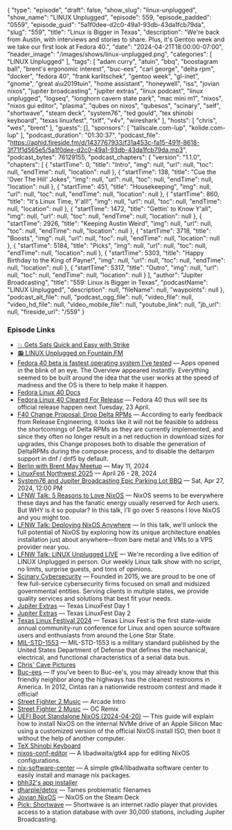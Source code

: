 {
  "type": "episode",
  "draft": false,
  "show_slug": "linux-unplugged",
  "show_name": "LINUX Unplugged",
  "episode": 559,
  "episode_padded": "0559",
  "episode_guid": "5a1f0dee-d2c0-49a1-93db-43da1fcb79da",
  "slug": "559",
  "title": "Linux is Bigger in Texas",
  "description": "We're back from Austin, with interviews and stories to share. Plus, it's Gentoo week and we take our first look at Fedora 40.",
  "date": "2024-04-21T18:00:00-07:00",
  "header_image": "/images/shows/linux-unplugged.png",
  "categories": [
    "LINUX Unplugged"
  ],
  "tags": [
    "adam curry",
    "atuin",
    "bbq",
    "boostagram ball",
    "brent's ergonomic interest",
    "buc-ees",
    "carl george",
    "delta rpm",
    "docker",
    "fedora 40",
    "frank karlitschek",
    "gentoo week",
    "gl-inet",
    "gnome",
    "great a\u2019tuin",
    "home assistant",
    "honeywell",
    "iss",
    "jovian nixos",
    "jupiter broadcasting",
    "jupiter extras",
    "linux podcast",
    "linux unplugged",
    "logseq",
    "longhorn cavern state park",
    "mac mini m1",
    "nixos",
    "nixos gui editor",
    "plasma",
    "qubes on nixos",
    "qubesos",
    "scinary",
    "self",
    "shortwave",
    "steam deck",
    "system76",
    "ted gould",
    "tex shinobi keyboard",
    "texas linuxfest",
    "txlf",
    "v4v",
    "wireshark"
  ],
  "hosts": [
    "chris",
    "wes",
    "brent"
  ],
  "guests": [],
  "sponsors": [
    "tailscale.com-lup",
    "kolide.com-lup"
  ],
  "podcast_duration": "01:30:37",
  "podcast_file": "https://aphid.fireside.fm/d/1437767933/f31a453c-fa15-491f-8618-3f71f1d565e5/5a1f0dee-d2c0-49a1-93db-43da1fcb79da.mp3",
  "podcast_bytes": 76129155,
  "podcast_chapters": {
    "version": "1.1.0",
    "chapters": [
      {
        "startTime": 0,
        "title": "Intro",
        "img": null,
        "url": null,
        "toc": null,
        "endTime": null,
        "location": null
      },
      {
        "startTime": 138,
        "title": "Cue the 'Over The Hill' Jokes",
        "img": null,
        "url": null,
        "toc": null,
        "endTime": null,
        "location": null
      },
      {
        "startTime": 451,
        "title": "Housekeeping",
        "img": null,
        "url": null,
        "toc": null,
        "endTime": null,
        "location": null
      },
      {
        "startTime": 860,
        "title": "It's Linux Time, Y'all!",
        "img": null,
        "url": null,
        "toc": null,
        "endTime": null,
        "location": null
      },
      {
        "startTime": 1472,
        "title": "Gettin' to Know Y'all",
        "img": null,
        "url": null,
        "toc": null,
        "endTime": null,
        "location": null
      },
      {
        "startTime": 2926,
        "title": "Keeping Austin Weird",
        "img": null,
        "url": null,
        "toc": null,
        "endTime": null,
        "location": null
      },
      {
        "startTime": 3718,
        "title": "Boosts",
        "img": null,
        "url": null,
        "toc": null,
        "endTime": null,
        "location": null
      },
      {
        "startTime": 5184,
        "title": "Picks",
        "img": null,
        "url": null,
        "toc": null,
        "endTime": null,
        "location": null
      },
      {
        "startTime": 5303,
        "title": "Happy Birthday to the King of Payne!",
        "img": null,
        "url": null,
        "toc": null,
        "endTime": null,
        "location": null
      },
      {
        "startTime": 5317,
        "title": "Outro",
        "img": null,
        "url": null,
        "toc": null,
        "endTime": null,
        "location": null
      }
    ],
    "author": "Jupiter Broadcasting",
    "title": "559: Linux is Bigger in Texas",
    "podcastName": "LINUX Unplugged",
    "description": null,
    "fileName": null,
    "waypoints": null
  },
  "podcast_alt_file": null,
  "podcast_ogg_file": null,
  "video_file": null,
  "video_hd_file": null,
  "video_mobile_file": null,
  "youtube_link": null,
  "jb_url": null,
  "fireside_url": "/559"
}


### Episode Links

  * [💥 Gets Sats Quick and Easy with Strike](https://strike.me/ "💥 Gets Sats Quick and Easy with Strike")
  * [📻 LINUX Unplugged on Fountain.FM](https://www.fountain.fm/show/dWiuBeqpDSM86AwXRXov "📻 LINUX Unplugged on Fountain.FM")
  * [Fedora 40 beta is fastest operating system I've tested](https://www.zdnet.com/article/fedora-40-beta-is-fastest-operating-system-ive-tested-and-its-full-of-useful-features/ "Fedora 40 beta is fastest operating system I've tested") — Apps opened in the blink of an eye. The Overview appeared instantly. Everything seemed to be built around the idea that the user works at the speed of madness and the OS is there to help make it happen.
  * [Fedora Linux 40 Docs](https://docs.fedoraproject.org/en-US/releases/f40/ "Fedora Linux 40 Docs")
  * [Fedora Linux 40 Cleared For Release](https://www.phoronix.com/news/Fedora-40-Next-Week "Fedora Linux 40 Cleared For Release") — Fedora 40 thus will see its official release happen next Tuesday, 23 April.
  * [F40 Change Proposal: Drop Delta RPMs](https://discussion.fedoraproject.org/t/f40-change-proposal-drop-delta-rpms-system-wide/89601 "F40 Change Proposal: Drop Delta RPMs") — According to early feedback from Release Engineering, it looks like it will not be feasible to address the shortcomings of Delta RPMs as they are currently implemented, and since they often no longer result in a net reduction in download sizes for upgrades, this Change proposes both to disable the generation of DeltaRPMs during the compose process, and to disable the deltarpm support in dnf / dnf5 by default.
  * [Berlin with Brent May Meetup](https://www.meetup.com/jupiterbroadcasting/events/300421212/ "Berlin with Brent May Meetup") — May 11, 2024
  * [LinuxFest Northwest 2025](https://linuxfestnorthwest.org/ "LinuxFest Northwest 2025") — April 26 - 28, 2024
  * [System76 and Jupiter Broadcasting Epic Parking Lot BBQ](https://www.meetup.com/system76-community/events/299957317/ "System76 and Jupiter Broadcasting Epic Parking Lot BBQ") — Sat, Apr 27, 2024, 12:00 PM
  * [LFNW Talk: 5 Reasons to Love NixOS](https://lfnw2024.sessionize.com/session/598377 "LFNW Talk: 5 Reasons to Love NixOS") — NixOS seems to be everywhere these days and has the fanatic energy usually reserved for Arch users. But WHY is it so popular? In this talk, I'll go over 5 reasons I love NixOS and you might too.
  * [LFNW Talk: Deploying NixOS Anywhere](https://lfnw2024.sessionize.com/session/603318 "LFNW Talk: Deploying NixOS Anywhere") — In this talk, we'll unlock the full potential of NixOS by exploring how its unique architecture enables installation just about anywhere—from bare metal and VMs to a VPS provider near you.
  * [LFNW Talk: LINUX Unplugged LIVE](https://lfnw2024.sessionize.com/session/625989 "LFNW Talk: LINUX Unplugged LIVE") — We're recording a live edition of LINUX Unplugged in person. Our weekly Linux talk show with no script, no limits, surprise guests, and tons of opinions. 
  * [Scinary Cybersecurity](https://www.scinary.com/ "Scinary Cybersecurity") — Founded in 2015, we are proud to be one of few full-service cybersecurity firms focused on small and midsized governmental entities. Serving clients in mutiple states, we provide quality services and solutions that best fit your needs.
  * [Jupiter Extras](https://extras.show/91 "Jupiter Extras") — Texas LinuxFest Day 1
  * [Jupiter Extras](https://extras.show/92 "Jupiter Extras") — Texas LinuxFest Day 2
  * [Texas Linux Festival 2024](https://2024.texaslinuxfest.org/ "Texas Linux Festival 2024") — Texas Linux Fest is the first state-wide annual community-run conference for Linux and open source software users and enthusiasts from around the Lone Star State.
  * [MIL-STD-1553](https://en.wikipedia.org/wiki/MIL-STD-1553 "MIL-STD-1553") — MIL-STD-1553 is a military standard published by the United States Department of Defense that defines the mechanical, electrical, and functional characteristics of a serial data bus.
  * [Chris' Cave Pictures](https://primal.net/e/note1cmhw4p2wzqugvra7c5eh4ajxds9yjy4t3rxq2uhzzxyyyvepytesezma8m "Chris' Cave Pictures")
  * [Buc-ees](https://buc-ees.com/about/ "Buc-ees") — If you've been to Buc-ee's, you may already know that this friendly neighbor along the highways has the cleanest restrooms in America. In 2012, Cintas ran a nationwide restroom contest and made it official!
  * [Street Fighter 2 Music](https://jb-community.us-southeast-1.linodeobjects.com/sf2_intro_track.mp3 "Street Fighter 2 Music") — Arcade Intro
  * [Street Fighter 2 Music](https://jb-community.us-southeast-1.linodeobjects.com/ssf2hd_intro_ocremix.mp3 "Street Fighter 2 Music") — OC Remix
  * [UEFI Boot Standalone NixOS (2024-04-20)](https://github.com/tpwrules/nixos-apple-silicon/blob/main/docs/uefi-standalone.md "UEFI Boot Standalone NixOS \(2024-04-20\)") — This guide will explain how to install NixOS on the internal NVMe drive of an Apple Silicon Mac using a customized version of the official NixOS install ISO, then boot it without the help of another computer.
  * [TeX Shinobi Keyboard](https://tex.com.tw/products/shinobi?variant=16969883648090 "TeX Shinobi Keyboard")
  * [nixos-conf-editor](http://github.com/snowfallorg/nixos-conf-editor "nixos-conf-editor") — A libadwaita/gtk4 app for editing NixOS configurations.
  * [nix-software-center](http://github.com/snowfallorg/nix-software-center "nix-software-center") — A simple gtk4/libadwaita software center to easily install and manage nix packages.
  * [bhh32's app installer](https://github.com/bhh32/installer "bhh32's app installer")
  * [dharple/detox](https://github.com/dharple/detox "dharple/detox") — Tames problematic filenames
  * [Jovian NixOS](https://github.com/Jovian-Experiments/Jovian-NixOS "Jovian NixOS") — NixOS on the Steam Deck
  * [Pick: Shortwave](https://flathub.org/apps/de.haeckerfelix.Shortwave "Pick: Shortwave") — Shortwave is an internet radio player that provides access to a station database with over 30,000 stations, including Jupiter Broadcasting.


